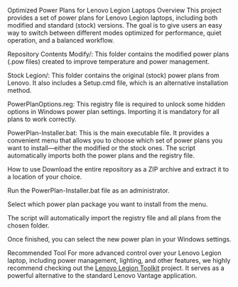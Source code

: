 Optimized Power Plans for Lenovo Legion Laptops
Overview
This project provides a set of power plans for Lenovo Legion laptops, including both modified and standard (stock) versions. The goal is to give users an easy way to switch between different modes optimized for performance, quiet operation, and a balanced workflow.

Repository Contents
Modify/: This folder contains the modified power plans (.pow files) created to improve temperature and power management.

Stock Legion/: This folder contains the original (stock) power plans from Lenovo. It also includes a Setup.cmd file, which is an alternative installation method.

PowerPlanOptions.reg: This registry file is required to unlock some hidden options in Windows power plan settings. Importing it is mandatory for all plans to work correctly.

PowerPlan-Installer.bat: This is the main executable file. It provides a convenient menu that allows you to choose which set of power plans you want to install—either the modified or the stock ones. The script automatically imports both the power plans and the registry file.

How to use
Download the entire repository as a ZIP archive and extract it to a location of your choice.

Run the PowerPlan-Installer.bat file as an administrator.

Select which power plan package you want to install from the menu.

The script will automatically import the registry file and all plans from the chosen folder.

Once finished, you can select the new power plan in your Windows settings.

Recommended Tool
For more advanced control over your Lenovo Legion laptop, including power management, lighting, and other features, we highly recommend checking out the [Lenovo Legion Toolkit](https://github.com/BartoszCichecki/LenovoLegionToolkit) project. It serves as a powerful alternative to the standard Lenovo Vantage application.
